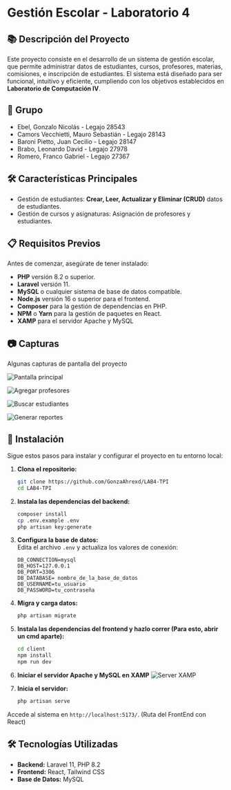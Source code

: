 # Gestión Escolar - Laboratorio 4

## 📚 Descripción del Proyecto  
Este proyecto consiste en el desarrollo de un sistema de gestión escolar, que permite administrar datos de estudiantes, cursos, profesores, materias, comisiones, e inscripción de estudiantes. El sistema está diseñado para ser funcional, intuitivo y eficiente, cumpliendo con los objetivos establecidos en  **Laboratorio de Computación IV**.

## 💪 Grupo
- Ebel, Gonzalo Nicolás - Legajo 28543
- Camors Vecchietti, Mauro Sebastián - Legajo 28143
- Baroni Pietto, Juan Cecilio - Legajo 28147
- Brabo, Leonardo David - Legajo 27978
- Romero, Franco Gabriel - Legajo 27367

## 🛠️ Características Principales  
- Gestión de estudiantes: **Crear, Leer, Actualizar y Eliminar (CRUD)** datos de estudiantes.  
- Gestión de cursos y asignaturas: Asignación de profesores y estudiantes.  

## 📋 Requisitos Previos  
Antes de comenzar, asegúrate de tener instalado:  
- **PHP** versión 8.2 o superior.  
- **Laravel** versión 11.  
- **MySQL** o cualquier sistema de base de datos compatible.  
- **Node.js** versión 16 o superior para el frontend.  
- **Composer** para la gestión de dependencias en PHP.  
- **NPM** o **Yarn** para la gestión de paquetes en React.  
- **XAMP** para el servidor Apache y MySQL

## 📷 Capturas 
Algunas capturas de pantalla del proyecto

![Pantalla principal](https://cdn.discordapp.com/attachments/740761148642689055/1311121451515904051/image.png?ex=6747b481&is=67466301&hm=3c731bf2a67064d0c9764f7eb3069e112702af11aff5673e92a3067236d62e1f&)

![Agregar profesores](https://cdn.discordapp.com/attachments/740761148642689055/1311121508545986620/image.png?ex=6747b48f&is=6746630f&hm=24ed96cef3de6a6ab49209b0077e27dd9843e3db035236ff524dc720f71c6c3a&)

![Buscar estudiantes](https://cdn.discordapp.com/attachments/740761148642689055/1311121599763841104/image.png?ex=6747b4a4&is=67466324&hm=a79146b32b7b0964fb4e1c35d98ee008d441e20c99e6a6ac1f4d51be28145e72&)

![Generar reportes](https://cdn.discordapp.com/attachments/740761148642689055/1311121646689452103/image.png?ex=6747b4b0&is=67466330&hm=6576c886aa8de8685b5b4c776c901380204f06ba1a076304bda852ed7a64478c&)


## 🚀 Instalación  
Sigue estos pasos para instalar y configurar el proyecto en tu entorno local:  

1. **Clona el repositorio:**  
   ```bash
   git clone https://github.com/GonzaAhrexd/LAB4-TPI
   cd LAB4-TPI
   ```

2. **Instala las dependencias del backend:**  
   ```bash
   composer install
   cp .env.example .env
   php artisan key:generate
   ```

3. **Configura la base de datos:**  
   Edita el archivo `.env` y actualiza los valores de conexión:  
   ```env
   DB_CONNECTION=mysql  
   DB_HOST=127.0.0.1  
   DB_PORT=3306  
   DB_DATABASE= nombre_de_la_base_de_datos  
   DB_USERNAME=tu_usuario  
   DB_PASSWORD=tu_contraseña  
   ```

4. **Migra y carga datos:**  
   ```bash
   php artisan migrate
   ```

5. **Instala las dependencias del frontend y hazlo correr (Para esto, abrir un cmd aparte):**  
   ```bash
   cd client
   npm install
   npm run dev
   ```

6. **Iniciar el servidor Apache y MySQL en XAMP**
![Server XAMP](https://cdn.discordapp.com/attachments/740761148642689055/1311128707863412756/image.png?ex=6747bb43&is=674669c3&hm=0541f7e3fc3164370822e06c93ea68cf7630f8b314efb0bbb1d7d2b3bd726af0&)

7. **Inicia el servidor:**  
   ```bash
   php artisan serve
   ```

Accede al sistema en `http://localhost:5173/`. (Ruta del FrontEnd con React)


## 🛠️ Tecnologías Utilizadas  
- **Backend:** Laravel 11, PHP 8.2  
- **Frontend:** React, Tailwind CSS  
- **Base de Datos:** MySQL  
